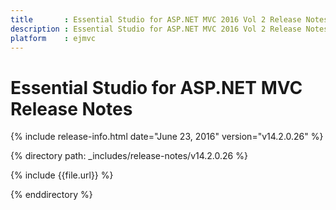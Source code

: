 ```yaml
---
title       : Essential Studio for ASP.NET MVC 2016 Vol 2 Release Notes
description : Essential Studio for ASP.NET MVC 2016 Vol 2 Release Notes
platform    : ejmvc
---
```


# Essential Studio for ASP.NET MVC Release Notes

{% include release-info.html date="June 23, 2016" version="v14.2.0.26" %} 

{% directory path: _includes/release-notes/v14.2.0.26 %}

{% include {{file.url}} %}

{% enddirectory %}